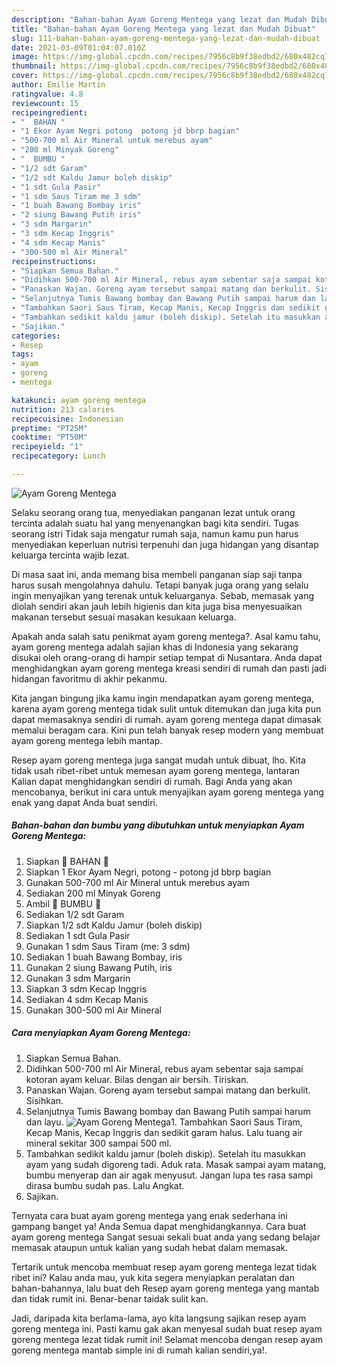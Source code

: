 ```yaml
---
description: "Bahan-bahan Ayam Goreng Mentega yang lezat dan Mudah Dibuat"
title: "Bahan-bahan Ayam Goreng Mentega yang lezat dan Mudah Dibuat"
slug: 111-bahan-bahan-ayam-goreng-mentega-yang-lezat-dan-mudah-dibuat
date: 2021-03-09T01:04:07.010Z
image: https://img-global.cpcdn.com/recipes/7956c8b9f38edbd2/680x482cq70/ayam-goreng-mentega-foto-resep-utama.jpg
thumbnail: https://img-global.cpcdn.com/recipes/7956c8b9f38edbd2/680x482cq70/ayam-goreng-mentega-foto-resep-utama.jpg
cover: https://img-global.cpcdn.com/recipes/7956c8b9f38edbd2/680x482cq70/ayam-goreng-mentega-foto-resep-utama.jpg
author: Emilie Martin
ratingvalue: 4.8
reviewcount: 15
recipeingredient:
- "  BAHAN "
- "1 Ekor Ayam Negri potong  potong jd bbrp bagian"
- "500-700 ml Air Mineral untuk merebus ayam"
- "200 ml Minyak Goreng"
- "  BUMBU "
- "1/2 sdt Garam"
- "1/2 sdt Kaldu Jamur boleh diskip"
- "1 sdt Gula Pasir"
- "1 sdm Saus Tiram me 3 sdm"
- "1 buah Bawang Bombay iris"
- "2 siung Bawang Putih iris"
- "3 sdm Margarin"
- "3 sdm Kecap Inggris"
- "4 sdm Kecap Manis"
- "300-500 ml Air Mineral"
recipeinstructions:
- "Siapkan Semua Bahan."
- "Didihkan 500-700 ml Air Mineral, rebus ayam sebentar saja sampai kotoran ayam keluar. Bilas dengan air bersih. Tiriskan."
- "Panaskan Wajan. Goreng ayam tersebut sampai matang dan berkulit. Sisihkan."
- "Selanjutnya Tumis Bawang bombay dan Bawang Putih sampai harum dan layu."
- "Tambahkan Saori Saus Tiram, Kecap Manis, Kecap Inggris dan sedikit garam halus. Lalu tuang air mineral sekitar 300 sampai 500 ml."
- "Tambahkan sedikit kaldu jamur (boleh diskip). Setelah itu masukkan ayam yang sudah digoreng tadi. Aduk rata. Masak sampai ayam matang, bumbu menyerap dan air agak menyusut. Jangan lupa tes rasa sampi dirasa bumbu sudah pas. Lalu Angkat."
- "Sajikan."
categories:
- Resep
tags:
- ayam
- goreng
- mentega

katakunci: ayam goreng mentega 
nutrition: 213 calories
recipecuisine: Indonesian
preptime: "PT25M"
cooktime: "PT50M"
recipeyield: "1"
recipecategory: Lunch

---
```



![Ayam Goreng Mentega](https://img-global.cpcdn.com/recipes/7956c8b9f38edbd2/680x482cq70/ayam-goreng-mentega-foto-resep-utama.jpg)

Selaku seorang orang tua, menyediakan panganan lezat untuk orang tercinta adalah suatu hal yang menyenangkan bagi kita sendiri. Tugas seorang istri Tidak saja mengatur rumah saja, namun kamu pun harus menyediakan keperluan nutrisi terpenuhi dan juga hidangan yang disantap keluarga tercinta wajib lezat.

Di masa  saat ini, anda memang bisa membeli panganan siap saji tanpa harus susah mengolahnya dahulu. Tetapi banyak juga orang yang selalu ingin menyajikan yang terenak untuk keluarganya. Sebab, memasak yang diolah sendiri akan jauh lebih higienis dan kita juga bisa menyesuaikan makanan tersebut sesuai masakan kesukaan keluarga. 



Apakah anda salah satu penikmat ayam goreng mentega?. Asal kamu tahu, ayam goreng mentega adalah sajian khas di Indonesia yang sekarang disukai oleh orang-orang di hampir setiap tempat di Nusantara. Anda dapat menghidangkan ayam goreng mentega kreasi sendiri di rumah dan pasti jadi hidangan favoritmu di akhir pekanmu.

Kita jangan bingung jika kamu ingin mendapatkan ayam goreng mentega, karena ayam goreng mentega tidak sulit untuk ditemukan dan juga kita pun dapat memasaknya sendiri di rumah. ayam goreng mentega dapat dimasak memalui beragam cara. Kini pun telah banyak resep modern yang membuat ayam goreng mentega lebih mantap.

Resep ayam goreng mentega juga sangat mudah untuk dibuat, lho. Kita tidak usah ribet-ribet untuk memesan ayam goreng mentega, lantaran Kalian dapat menghidangkan sendiri di rumah. Bagi Anda yang akan mencobanya, berikut ini cara untuk menyajikan ayam goreng mentega yang enak yang dapat Anda buat sendiri.

<!--inarticleads1-->

##### Bahan-bahan dan bumbu yang dibutuhkan untuk menyiapkan Ayam Goreng Mentega:

1. Siapkan  🌿 BAHAN 🌿
1. Siapkan 1 Ekor Ayam Negri, potong - potong jd bbrp bagian
1. Gunakan 500-700 ml Air Mineral untuk merebus ayam
1. Sediakan 200 ml Minyak Goreng
1. Ambil  🌿 BUMBU 🌿
1. Sediakan 1/2 sdt Garam
1. Siapkan 1/2 sdt Kaldu Jamur (boleh diskip)
1. Sediakan 1 sdt Gula Pasir
1. Gunakan 1 sdm Saus Tiram (me: 3 sdm)
1. Sediakan 1 buah Bawang Bombay, iris
1. Gunakan 2 siung Bawang Putih, iris
1. Gunakan 3 sdm Margarin
1. Siapkan 3 sdm Kecap Inggris
1. Sediakan 4 sdm Kecap Manis
1. Gunakan 300-500 ml Air Mineral




<!--inarticleads2-->

##### Cara menyiapkan Ayam Goreng Mentega:

1. Siapkan Semua Bahan.
1. Didihkan 500-700 ml Air Mineral, rebus ayam sebentar saja sampai kotoran ayam keluar. Bilas dengan air bersih. Tiriskan.
1. Panaskan Wajan. Goreng ayam tersebut sampai matang dan berkulit. Sisihkan.
1. Selanjutnya Tumis Bawang bombay dan Bawang Putih sampai harum dan layu.
<img src="//assets-global.cpcdn.com/assets/icons/button_play-2c75c40dde080a61004c1f40b05d8f140eaff45d7e9e6481dc71c63d2e7c4909.png" alt="Ayam Goreng Mentega">1. Tambahkan Saori Saus Tiram, Kecap Manis, Kecap Inggris dan sedikit garam halus. Lalu tuang air mineral sekitar 300 sampai 500 ml.
1. Tambahkan sedikit kaldu jamur (boleh diskip). Setelah itu masukkan ayam yang sudah digoreng tadi. Aduk rata. Masak sampai ayam matang, bumbu menyerap dan air agak menyusut. Jangan lupa tes rasa sampi dirasa bumbu sudah pas. Lalu Angkat.
1. Sajikan.




Ternyata cara buat ayam goreng mentega yang enak sederhana ini gampang banget ya! Anda Semua dapat menghidangkannya. Cara buat ayam goreng mentega Sangat sesuai sekali buat anda yang sedang belajar memasak ataupun untuk kalian yang sudah hebat dalam memasak.

Tertarik untuk mencoba membuat resep ayam goreng mentega lezat tidak ribet ini? Kalau anda mau, yuk kita segera menyiapkan peralatan dan bahan-bahannya, lalu buat deh Resep ayam goreng mentega yang mantab dan tidak rumit ini. Benar-benar taidak sulit kan. 

Jadi, daripada kita berlama-lama, ayo kita langsung sajikan resep ayam goreng mentega ini. Pasti kamu gak akan menyesal sudah buat resep ayam goreng mentega lezat tidak rumit ini! Selamat mencoba dengan resep ayam goreng mentega mantab simple ini di rumah kalian sendiri,ya!.

